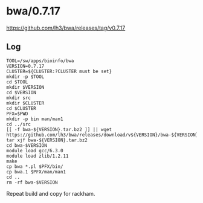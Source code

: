 bwa/0.7.17
==========

<https://github.com/lh3/bwa/releases/tag/v0.7.17>


Log
---

    TOOL=/sw/apps/bioinfo/bwa
    VERSION=0.7.17
    CLUSTER=${CLUSTER:?CLUSTER must be set}
    mkdir -p $TOOL
    cd $TOOL
    mkdir $VERSION
    cd $VERSION
    mkdir src
    mkdir $CLUSTER
    cd $CLUSTER
    PFX=$PWD
    mkdir -p bin man/man1
    cd ../src
    [[ -f bwa-${VERSION}.tar.bz2 ]] || wget https://github.com/lh3/bwa/releases/download/v${VERSION}/bwa-${VERSION}.tar.bz2
    tar xjf bwa-${VERSION}.tar.bz2 
    cd bwa-$VERSION
    module load gcc/6.3.0
    module load zlib/1.2.11
    make
    cp bwa *.pl $PFX/bin/
    cp bwa.1 $PFX/man/man1
    cd ..
    rm -rf bwa-$VERSION


Repeat build and copy for rackham.
